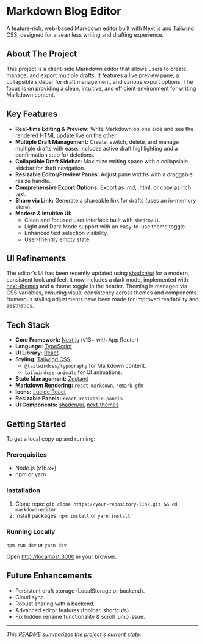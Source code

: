# Markdown Blog Editor

A feature-rich, web-based Markdown editor built with Next.js and Tailwind CSS, designed for a seamless writing and drafting experience.

## About The Project

This project is a client-side Markdown editor that allows users to create, manage, and export multiple drafts. It features a live preview pane, a collapsible sidebar for draft management, and various export options. The focus is on providing a clean, intuitive, and efficient environment for writing Markdown content.

## Key Features

- **Real-time Editing & Preview:** Write Markdown on one side and see the rendered HTML update live on the other.
- **Multiple Draft Management:** Create, switch, delete, and manage multiple drafts with ease. Includes active draft highlighting and a confirmation step for deletions.
- **Collapsible Draft Sidebar:** Maximize writing space with a collapsible sidebar for draft navigation.
- **Resizable Editor/Preview Panes:** Adjust pane widths with a draggable resize handle.
- **Comprehensive Export Options:** Export as .md, .html, or copy as rich text.
- **Share via Link:** Generate a shareable link for drafts (uses an in-memory store).
- **Modern & Intuitive UI:**
    - Clean and focused user interface built with `shadcn/ui`.
    - Light and Dark Mode support with an easy-to-use theme toggle.
    - Enhanced text selection visibility.
    - User-friendly empty state.

## UI Refinements

The editor's UI has been recently updated using [shadcn/ui](https://ui.shadcn.com/) for a modern, consistent look and feel. It now includes a dark mode, implemented with [next-themes](https://github.com/pacocoursey/next-themes) and a theme toggle in the header. Theming is managed via CSS variables, ensuring visual consistency across themes and components. Numerous styling adjustments have been made for improved readability and aesthetics.

## Tech Stack

- **Core Framework:** [Next.js](https://nextjs.org/) (v13+ with App Router)
- **Language:** [TypeScript](https://www.typescriptlang.org/)
- **UI Library:** [React](https://reactjs.org/)
- **Styling:** [Tailwind CSS](https://tailwindcss.com/)
    - `@tailwindcss/typography` for Markdown content.
    - `tailwindcss-animate` for UI animations.
- **State Management:** [Zustand](https://github.com/pmndrs/zustand)
- **Markdown Rendering:** `react-markdown`, `remark-gfm`
- **Icons:** [Lucide React](https://lucide.dev/)
- **Resizable Panels:** `react-resizable-panels`
- **UI Components:** [shadcn/ui](https://ui.shadcn.com/), [next-themes](https://github.com/pacocoursey/next-themes)

## Getting Started

To get a local copy up and running:

### Prerequisites

- Node.js (v16.x+)
- npm or yarn

### Installation

1. Clone repo: `git clone https://your-repository-link.git && cd markdown-editor`
2. Install packages: `npm install` or `yarn install`

### Running Locally

`npm run dev` or `yarn dev`

Open [http://localhost:3000](http://localhost:3000) in your browser.

## Future Enhancements

- Persistent draft storage (LocalStorage or backend).
- Cloud sync.
- Robust sharing with a backend.
- Advanced editor features (toolbar, shortcuts).
- Fix hidden rename functionality & scroll jump issue.

---

_This README summarizes the project's current state._ 
